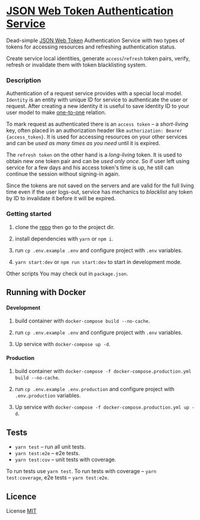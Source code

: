 # [JSON Web Token Authentication Service](https://github.com/qkudev/jwt-authentication-service)


Dead-simple [JSON Web Token](https://auth0.com/docs/jwt) Authentication Service with two types of
tokens for accessing resources and refreshing authentication status.

Create service local identities, generate `access`/`refresh` token pairs, verify, refresh or invalidate them
with token blacklisting system.


### Description

Authentication of a request service provides with a special local model. `Identity` is an entity with unique ID
for service to authenticate the user or request. After creating a new identity it is useful to save identity
ID to your user model to make [one-to-one]( https://en.wikipedia.org/wiki/One-to-one_\(data_model\)) relation.

To mark request as authenticated there is an `access token` – a *short-living* key, often placed in an authorization
header like `authorization: Bearer {access_token}`. It is used for accessing resources on your other services
and can be *used as many times as you need* until it is expired.

The `refresh token` on the other hand is a *long-living* token. It is used to obtain new one token pair and
can be *used only once*. So if user left using service for a few days and his access token's time is up, 
he still can continue the session without signing-in again.

Since the tokens are not saved on the servers and are valid for the full living time even if 
the user logs-out, service has mechanics to *blacklist* any token by ID to invalidate it before it will be expired.


### Getting  started

  1. clone the [repo](https://github.com/qkudev/jwt-authentication-service) then go to the project dir.

  2. install dependencies with `yarn` or `npm i`.

  3. run `cp .env.example .env` and configure project with `.env` variables.

  4. `yarn start:dev` or `npm run start:dev` to start in development mode.

Other scripts You may check out in `package.json`.


## Running with Docker

#### Development

1. build container with `docker-compose build --no-cache`.

2. run `cp .env.example .env` and configure project with `.env` variables.

3. Up service with `docker-compose up -d`.


#### Production

1. build container with `docker-compose -f docker-compose.production.yml build --no-cache`.

2. run `cp .env.example .env.production` and configure project with `.env.production` variables.

3. Up service with `docker-compose -f docker-compose.production.yml up -d`.


## Tests

 * `yarn test` – run all unit tests.
 * `yarn test:e2e` –  e2e tests.
 * `yarn test:cov` – unit tests with coverage.

To run tests use `yarn test`. To run tests with coverage – `yarn test:coverage`, 
e2e tests – `yarn test:e2e`.


## Licence

License [MIT](https://github.com/qkudev/jwt-authentication-service/blob/master/LICENSE.md)
